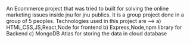 An Ecommerce project that was tried  to built for solving the online marketing issues inside jnu for jnu publics. It is a group project done in a group of 5 peoples. 
Technologies used in this project are -->
                                          a) HTML,CSS,JS,React,Node for frontend
                                          b) Express,Node,npm library for Backend
                                          c) MongoDB Atlas for storing the data in cloud database
